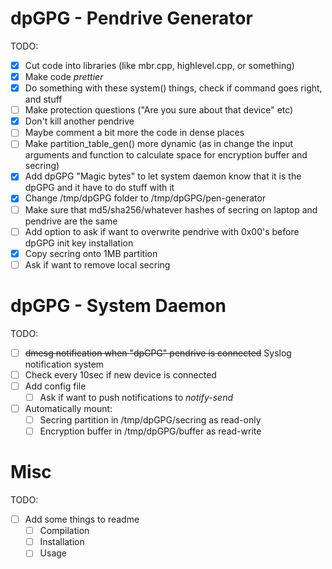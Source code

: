 # dpGPG - Pendrive Generator

TODO:
- [x] Cut code into libraries (like mbr.cpp, highlevel.cpp, or something)
- [x] Make code *prettier*
- [x] Do something with these system() things, check if command goes right, and stuff
- [ ] Make protection questions ("Are you sure about that device" etc)
- [x] Don't kill another pendrive
- [ ] Maybe comment a bit more the code in dense places
- [ ] Make partition_table_gen() more dynamic (as in change the input arguments and function to calculate space for encryption buffer and secring)
- [x] Add dpGPG "Magic bytes" to let system daemon know that it is the dpGPG and it have to do stuff with it
- [x] Change /tmp/dpGPG folder to /tmp/dpGPG/pen-generator
- [ ] Make sure that md5/sha256/whatever hashes of secring on laptop and pendrive are the same
- [ ] Add option to ask if want to overwrite pendrive with 0x00's before dpGPG init key installation
- [x] Copy secring onto 1MB partition
- [ ] Ask if want to remove local secring

# dpGPG - System Daemon

TODO:
- [ ] ~~dmesg notification when "dpGPG" pendrive is connected~~ Syslog notification system
- [ ] Check every 10sec if new device is connected
- [ ] Add config file
  - [ ] Ask if want to push notifications to *notify-send*
- [ ] Automatically mount:
  - [ ] Secring partition in /tmp/dpGPG/secring as read-only
  - [ ] Encryption buffer in /tmp/dpGPG/buffer as read-write

# Misc

TODO:
- [ ] Add some things to readme
  - [ ] Compilation
  - [ ] Installation
  - [ ] Usage
